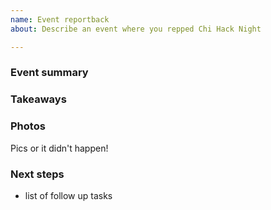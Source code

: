 ```yaml
---
name: Event reportback
about: Describe an event where you repped Chi Hack Night

---
```


### Event summary

### Takeaways

### Photos
Pics or it didn't happen!

### Next steps
* list of follow up tasks
